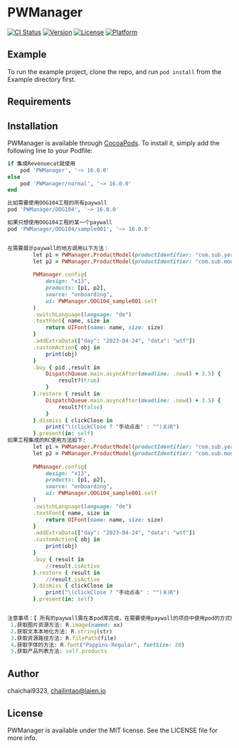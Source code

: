 # PWManager

[![CI Status](https://img.shields.io/travis/chaichai9323/PWManager.svg?style=flat)](https://travis-ci.org/chaichai9323/PWManager)
[![Version](https://img.shields.io/cocoapods/v/PWManager.svg?style=flat)](https://cocoapods.org/pods/PWManager)
[![License](https://img.shields.io/cocoapods/l/PWManager.svg?style=flat)](https://cocoapods.org/pods/PWManager)
[![Platform](https://img.shields.io/cocoapods/p/PWManager.svg?style=flat)](https://cocoapods.org/pods/PWManager)

## Example

To run the example project, clone the repo, and run `pod install` from the Example directory first.

## Requirements

## Installation

PWManager is available through [CocoaPods](https://cocoapods.org). To install
it, simply add the following line to your Podfile:

```ruby
if 集成Revenuecat就使用
    pod 'PWManager', '~> 16.0.0'
else
    pod 'PWManager/normal', '~> 16.0.0'
end

比如需要使用OOG104工程的所有paywall
pod 'PWManager/OOG104', '~> 16.0.0'

如果只想使用OOG104工程的某一个paywall
pod 'PWManager/OOG104/sample001', '~> 16.0.0'


在需要展示paywall的地方调用以下方法：
        let p1 = PWManager.ProductModel(productIdentifier: "com.sub.year", unit: .year, price: 35.99, freeTrialDays: 7,priceSymbol: "$")
        let p2 = PWManager.ProductModel(productIdentifier: "com.sub.month", unit: .month, price: 9.99, freeTrialDays: 7,priceSymbol: "$")
        
        PWManager.config(
            design: "x13",
            products: [p1, p2],
            source: "onboarding",
            ui: PWManager.OOG104_sample001.self
        )
        .switchLanguage(language: "de")
        .textFont{ name, size in
            return UIFont(name: name, size: size)
        }
        .addExtraData(["day": "2023-04-24", "data": "wtf"])
        .customAction{ obj in
            print(obj)
        }
        .buy { pid ,result in
            DispatchQueue.main.asyncAfter(deadline: .now() + 3.5) {
                result?(true)
            }
        }.restore { result in
            DispatchQueue.main.asyncAfter(deadline: .now() + 3.5) {
                result?(false)
            }
        }.dismiss { clickClose in
            print("\(clickClose ? "手动点击" : "")关闭")
        }.present(in: self)
如果工程集成的RC使用方法如下:
        let p1 = PWManager.ProductModel(productIdentifier: "com.sub.year", unit: .year, price: 35.99, freeTrialDays: 7,priceSymbol: "$")
        let p2 = PWManager.ProductModel(productIdentifier: "com.sub.month", unit: .month, price: 9.99, freeTrialDays: 7,priceSymbol: "$")
        
        PWManager.config(
            design: "x13",
            products: [p1, p2],
            source: "onboarding",
            ui: PWManager.OOG104_sample001.self
        )
        .switchLanguage(language: "de")
        .textFont{ name, size in
            return UIFont(name: name, size: size)
        }
        .addExtraData(["day": "2023-04-24", "data": "wtf"])
        .customAction{ obj in
            print(obj)
        }
        .buy { result in
            //result.isActive
        }.restore { result in
            //result.isActive
        }.dismiss { clickClose in
            print("\(clickClose ? "手动点击" : "")关闭")
        }.present(in: self)


注意事项：【 所有的paywall需在本pod库完成，在需要使用paywall的项目中使用pod的方式集成。强烈推荐在本pod库中完成paywall的设计！！！ 】
 1.获取图片资源方法: R.image(named: xx)
 2.获取文本本地化方法: R.string(str)
 3.获取资源路径方法: R.filePath(file)
 4.获取字体的方法: R.font("Poppins-Regular", fontSize: 20)
 5.获取产品列表方法: self.products


```

## Author

chaichai9323, chailintao@laien.io

## License

PWManager is available under the MIT license. See the LICENSE file for more info.
